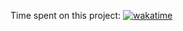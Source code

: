 Time spent on this project:
[![wakatime](https://wakatime.com/badge/user/018ee6c1-85db-47b5-ace5-c901716e2859/project/6622f267-fb32-4b20-a733-96735ca640e6.svg)](https://wakatime.com/badge/user/018ee6c1-85db-47b5-ace5-c901716e2859/project/6622f267-fb32-4b20-a733-96735ca640e6)
